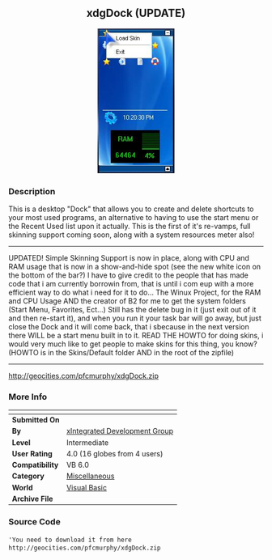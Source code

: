 ﻿<div align="center">

## xdgDock \(UPDATE\)

<img src="PIC2003102923303816.JPG">
</div>

### Description

This is a desktop "Dock" that allows you to create and delete shortcuts to your most used programs, an alternative to having to use the start menu or the Recent Used list upon it actually. This is the first of it's re-vamps, full skinning support coming soon, along with a system resources meter also! 

----

UPDATED! Simple Skinning Support is now in place, along with CPU and RAM usage that is now in a show-and-hide spot (see the new white icon on the bottom of the bar?) I have to give credit to the people that has made code that i am currently borrowin from, that is until i com eup with a more efficient way to do what i need for it to do... The Winux Project, for the RAM and CPU Usage AND the creator of B2 for me to get the system folders (Start Menu, Favorites, Ect...) Still has the delete bug in it (just exit out of it and then re-start it), and when you run it your task bar will go away, but just close the Dock and it will come back, that i sbecause in the next version there WILL be a start menu built in to it. READ THE HOWTO for doing skins, i would very much like to get people to make skins for this thing, you know? (HOWTO is in the Skins/Default folder AND in the root of the zipfile)

----

http://geocities.com/pfcmurphy/xdgDock.zip
 
### More Info
 


<span>             |<span>
---                |---
**Submitted On**   |
**By**             |[xIntegrated Development Group](https://github.com/Planet-Source-Code/PSCIndex/blob/master/ByAuthor/xintegrated-development-group.md)
**Level**          |Intermediate
**User Rating**    |4.0 (16 globes from 4 users)
**Compatibility**  |VB 6\.0
**Category**       |[Miscellaneous](https://github.com/Planet-Source-Code/PSCIndex/blob/master/ByCategory/miscellaneous__1-1.md)
**World**          |[Visual Basic](https://github.com/Planet-Source-Code/PSCIndex/blob/master/ByWorld/visual-basic.md)
**Archive File**   |[](https://github.com/Planet-Source-Code/xintegrated-development-group-xdgdock-update__1-49528/archive/master.zip)





### Source Code

```
'You need to download it from here
http://geocities.com/pfcmurphy/xdgDock.zip
```

